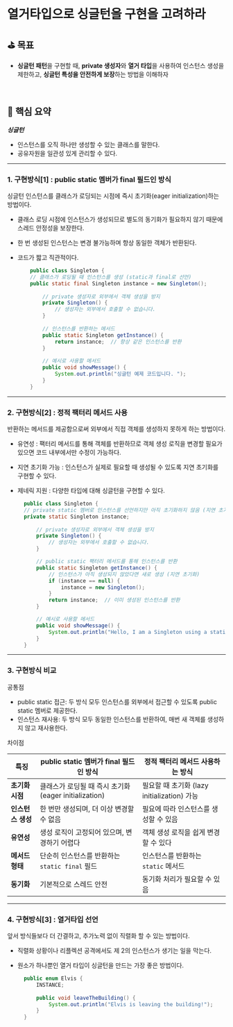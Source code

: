 # 열거타입으로 싱글턴을 구현을 고려하라

## ⛳️ 목표

- **싱글턴 패턴**을 구현할 때, **private 생성자**와 **열거 타입**을 사용하여 인스턴스 생성을 제한하고, **싱글턴 특성을 안전하게 보장**하는 방법을 이해하자

<br>

## 📄 핵심 요약

***싱글턴***

- 인스턴스를 오직 하나만 생성할 수 있는 클래스를 말한다.
- 공유자원을 일관성 있게 관리할 수 있다.

***

### 1. 구현방식[1] : public static 멤버가 final 필드인 방식

싱글턴 인스턴스를 클래스가 로딩되는 시점에 즉시 초기화(eager initialization)하는 방법이다.

- 클래스 로딩 시점에 인스턴스가 생성되므로 별도의 동기화가 필요하지 않기 때문에 스레드 안정성을 보장한다.
- 한 번 생성된 인스턴스는 변경 불가능하며 항상 동일한 객체가 반환된다.
- 코드가 짧고 직관적이다.

  ```java
      public class Singleton {
      // 클래스가 로딩될 때 인스턴스를 생성 (static과 final로 선언)
      public static final Singleton instance = new Singleton();
    
          // private 생성자로 외부에서 객체 생성을 방지
          private Singleton() {
              // 생성자는 외부에서 호출할 수 없습니다.
          }
    
          // 인스턴스를 반환하는 메서드
          public static Singleton getInstance() {
              return instance;  // 항상 같은 인스턴스를 반환
          }
    
          // 예시로 사용할 메서드
          public void showMessage() {
              System.out.println("싱글턴 예제 코드입니다. ");
          }
      }
  ```

***

### 2. 구현방식[2] : 정적 팩터리 메서드 사용

반환하는 메서드를 제공함으로써 외부에서 직접 객체를 생성하지 못하게 하는 방법이다.

- 유연성 : 팩터리 메서드를 통해 객체를 반환하므로 객체 생성 로직을 변경할 필요가 있으면 코드 내부에서만 수정이 가능하다.
- 지연 초기화 가능 : 인스턴스가 실제로 필요할 때 생성될 수 있도록 지연 초기화를 구현할 수 있다.
- 제네릭 지원 : 다양한 타입에 대해 싱글턴을 구현할 수 있다.

  ```java
    public class Singleton {
    // private static 멤버로 인스턴스를 선언하지만 아직 초기화하지 않음 (지연 초기화)
    private static Singleton instance;
   
        // private 생성자로 외부에서 객체 생성을 방지
        private Singleton() {
            // 생성자는 외부에서 호출할 수 없습니다.
        }
  
        // public static 팩터리 메서드를 통해 인스턴스를 반환
        public static Singleton getInstance() {
            // 인스턴스가 아직 생성되지 않았다면 새로 생성 (지연 초기화)
            if (instance == null) {
                instance = new Singleton();
            }
            return instance;  // 이미 생성된 인스턴스를 반환
        }
  
        // 예시로 사용할 메서드
        public void showMessage() {
            System.out.println("Hello, I am a Singleton using a static factory method!");
        }
    }
  ```

***

### 3. 구현방식 비교

공통점

- public static 접근: 두 방식 모두 인스턴스를 외부에서 접근할 수 있도록 public static 멤버로 제공한다.
- 인스턴스 재사용: 두 방식 모두 동일한 인스턴스를 반환하여, 매번 새 객체를 생성하지 않고 재사용한다.

차이점

| **특징**      | **public static 멤버가 final 필드인 방식**                          | **정적 팩터리 메서드 사용하는 방식**             |
|-------------|------------------------------------------------------|------------------------------------|
| **초기화 시점**  | 클래스가 로딩될 때 즉시 초기화 (eager initialization) | 필요할 때 초기화 (lazy initialization) 가능 |
| **인스턴스 생성** | 한 번만 생성되며, 더 이상 변경할 수 없음                    | 필요에 따라 인스턴스를 생성할 수 있음              |
| **유연성**     | 생성 로직이 고정되어 있으며, 변경하기 어렵다                   | 객체 생성 로직을 쉽게 변경할 수 있다              |
| **메서드 형태**  | 단순히 인스턴스를 반환하는 `static final` 필드                 | 인스턴스를 반환하는 `static` 메서드            |
| **동기화**     | 기본적으로 스레드 안전                                     | 동기화 처리가 필요할 수 있음                   |

***

### 4. 구현방식[3] : 열거타입 선언

앞서 방식들보다 더 간결하고, 추가노력 없이 직렬화 할 수 있는 방법이다.

- 직렬화 상황이나 리플렉션 공격에서도 제 2의 인스턴스가 생기는 일을 막는다.
- 원소가 하나뿐인 열거 타입이 싱글턴을 만드는 가장 좋은 방법이다.

  ```java
    public enum Elvis {
        INSTANCE;
      
        public void leaveTheBuilding() {
            System.out.println("Elvis is leaving the building!");
        }
    }
  ```
